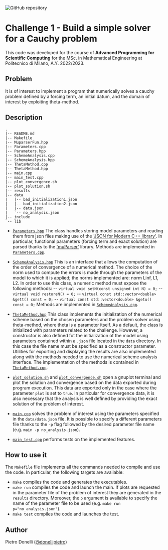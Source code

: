 ![GitHub repository](https://github.com/donellipietro/pacs_challenge1)

# Challenge 1 - Build a simple solver for a Cauchy problem

This code was developed for the course of **Advanced Programming for Scientific Computing** for the MSc. in Mathematical Engineering at Politecnico di Milano, A.Y. 2022/2023.

## Problem

It is of interest to implement a program that numerically solves a cauchy problem defined by a forcing term, an initial datum, and the domain of interest by exploiting theta-method.

## Description

```
.
|-- README.md
|-- Makefile
|-- MuparserFun.hpp
|-- Parameters.cpp
|-- Parameters.hpp
|-- SchemeAnalysis.cpp
|-- SchemeAnalysis.hpp
|-- ThetaMethod.cpp
|-- ThetaMethod.hpp
|-- main.cpp
|-- main_test.cpp
|-- plot_convergence.sh
|-- plot_solution.sh
|-- results
|-- data
|   |-- bad_initialization1.json
|   |-- bad_initialization2.json
|   |-- data.json
|   `-- no_analysis.json
|-- include
`-- lib
```

- [`Parameters.hpp`](Parameters.hpp) The class handles storing model parameters and reading them from json files making use of the ['JSON for Modern C++ library'](https://github.com/nlohmann/json). In particular, functional parameters (forcing term and exact solution) are parsed thanks to the ['muParser'](https://github.com/beltoforion/muparser) library. Methods are implemented in [`Parameters.cpp`](Parameters.cpp).

- [`SchemeAnalysis.hpp`](SchemeAnalysis.hpp) This is an interface that allows the computation of the order of convergence of a numerical method. The choice of the norm used to compute the errors is made through the parameters of the model to which it is applied; the norms implemented are: norm Linf, L1, L2.
In order to use this class, a numeric method must expose the following methods: 
 -- `virtual void setN(const unsigned int N) = 0;`
 -- `virtual void restoreN() = 0;`
 -- `virtual const std::vector<double> &gett() const = 0;`
 -- `virtual const std::vector<double> &getu() const = 0;`
Methods are implemented in [`SchemeAnalysis.cpp`](SchemeAnalysis.cpp).

- [`ThetaMethod.hpp`](ThetaMethod.hpp) This class implements the initialization of the numerical scheme based on the chosen parameters and the problem solver using theta-method, where theta is a parameter itself. As a default, the class is initialized with parameters related to the challenge. However, a constructor is also defined fot the initialization of the model using parameters contained within a `.json` file located in the `data` directory. In this case the file name must be specified as a constructor parameter. Utilities for exporting and displaying the results are also implemented along with the methods needed to use the numerical scheme analysis interface. The implementation of the methods is contained in [`ThetaMethod.cpp`](ThetaMethod.cpp).

- [`plot_solution.sh`](plot_solution.sh) and [`plot_convergence.sh`](plot_convergence.sh) open a gnuplot terminal and plot the solution and convergence based on the data exported during program execution. This data are exported only in the case where the parameter `plot` is set to `true`. In particular for convergence data, it is also necessary that the analysis is well defined by providing the exact solution of the problem of interest.

- [`main.cpp`](main.hpp) solves the problem of interest using the parameters specified in the `data/data.json` file. It is possible to specify a different parameters file thanks to the `-p` flag followed by the desired parameter file name (e.g. `main -p no_analysis.json`).

- [`main_test.cpp`](main_test.hpp) performs tests on the implemented features.

## How to use it

The `Makefile` file implements all the commands needed to compile and use the code. In particular, the following targets are available:
- `make` compiles the code and generates the executables.
- `make run` compiles the code and launch the main. If plots are requested in the parameter file of the problem of interest they are generated in the `results` directory. Moreover, the `p` argument is available to specify the name of the parameter file to be used (e.g. `make run p="no_analysis.json"`).
- `make test` compiles the code and launches the test.

## Author

Pietro Donelli ([@donellipietro](https://github.com/donellipietro))

